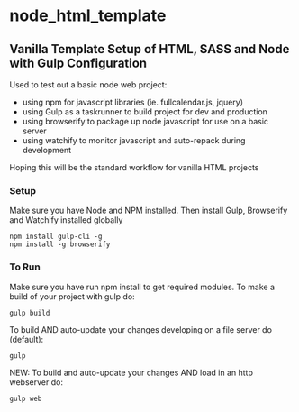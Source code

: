 # node_html_template
## Vanilla Template Setup of HTML, SASS and Node with Gulp Configuration

Used to test out a basic node web project:
* using npm for javascript libraries (ie. fullcalendar.js, jquery)
* using Gulp as a taskrunner to build project for dev and production
* using browserify to package up node javascript for use on a basic server
* using watchify to monitor javascript and auto-repack during development

Hoping this will be the standard workflow for vanilla HTML projects

### Setup

Make sure you have Node and NPM installed.
Then install Gulp, Browserify and Watchify installed globally

```
npm install gulp-cli -g
npm install -g browserify

```

### To Run

Make sure you have run npm install to get required modules. 
To make a build of your project with gulp do:
```
gulp build
```
To build AND auto-update your changes developing on a file server do (default):
```
gulp
```
NEW:
To build and auto-update your changes AND load in an http webserver do:
```
gulp web
```
